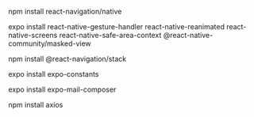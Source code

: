 npm install react-navigation/native <br />

expo install react-native-gesture-handler react-native-reanimated react-native-screens react-native-safe-area-context @react-native-community/masked-view <br />

npm install @react-navigation/stack <br />

expo install expo-constants <br />

expo install expo-mail-composer <br />

npm install axios <br />